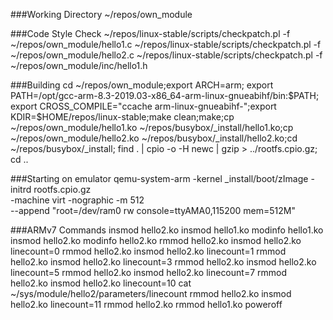 ###Working Directory
	~/repos/own_module<br>

###Code Style Check
	~/repos/linux-stable/scripts/checkpatch.pl -f ~/repos/own_module/hello1.c
	~/repos/linux-stable/scripts/checkpatch.pl -f ~/repos/own_module/hello2.c
	~/repos/linux-stable/scripts/checkpatch.pl -f ~/repos/own_module/inc/hello1.h

###Building
	cd ~/repos/own_module;export ARCH=arm; export PATH=/opt/gcc-arm-8.3-2019.03-x86_64-arm-linux-gnueabihf/bin:$PATH; export CROSS_COMPILE="ccache arm-linux-gnueabihf-";export KDIR=$HOME/repos/linux-stable;make clean;make;cp ~/repos/own_module/hello1.ko ~/repos/busybox/_install/hello1.ko;cp ~/repos/own_module/hello2.ko ~/repos/busybox/_install/hello2.ko;cd ~/repos/busybox/_install; find . | cpio -o -H newc | gzip > ../rootfs.cpio.gz; cd ..<br>

###Starting on emulator
	qemu-system-arm -kernel _install/boot/zImage -initrd rootfs.cpio.gz \
	-machine virt -nographic -m 512 \
	--append "root=/dev/ram0 rw console=ttyAMA0,115200 mem=512M"

###ARMv7 Commands
	insmod hello2.ko
	insmod hello1.ko
	modinfo hello1.ko
	insmod hello2.ko
	modinfo hello2.ko
	rmmod hello2.ko
	insmod hello2.ko linecount=0
	rmmod hello2.ko
	insmod hello2.ko linecount=1
	rmmod hello2.ko
	insmod hello2.ko linecount=3
	rmmod hello2.ko
	insmod hello2.ko linecount=5
	rmmod hello2.ko
	insmod hello2.ko linecount=7
	rmmod hello2.ko
	insmod hello2.ko linecount=10
	cat ~/sys/module/hello2/parameters/linecount
	rmmod hello2.ko
	insmod hello2.ko linecount=11
	rmmod hello2.ko
	rmmod hello1.ko
	poweroff

